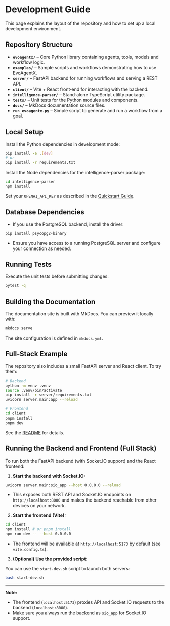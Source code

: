 # Development Guide

This page explains the layout of the repository and how to set up a local development environment.

## Repository Structure

- **`evoagentx/`** – Core Python library containing agents, tools, models and workflow logic.
- **`examples/`** – Sample scripts and workflows demonstrating how to use EvoAgentX.
- **`server/`** – FastAPI backend for running workflows and serving a REST API.
- **`client/`** – Vite + React front‑end for interacting with the backend.
- **`intelligence-parser/`** – Stand‑alone TypeScript utility package.
- **`tests/`** – Unit tests for the Python modules and components.
- **`docs/`** – MkDocs documentation source files.
- **`run_evoagentx.py`** – Simple script to generate and run a workflow from a goal.

## Local Setup

Install the Python dependencies in development mode:

```bash
pip install -e .[dev]
# or
pip install -r requirements.txt
```

Install the Node dependencies for the intelligence-parser package:
```bash
cd intelligence-parser
npm install
```

Set your `OPENAI_API_KEY` as described in the [Quickstart Guide](quickstart.md#api-key--llm-setup).

## Database Dependencies

- If you use the PostgreSQL backend, install the driver:

```bash
pip install psycopg2-binary
```

- Ensure you have access to a running PostgreSQL server and configure your connection as needed.

## Running Tests

Execute the unit tests before submitting changes:

```bash
pytest -q
```

## Building the Documentation

The documentation site is built with MkDocs. You can preview it locally with:

```bash
mkdocs serve
```

The site configuration is defined in `mkdocs.yml`.

## Full‑Stack Example

The repository also includes a small FastAPI server and React client. To try them:

```bash
# Backend
python -m venv .venv
source .venv/bin/activate
pip install -r server/requirements.txt
uvicorn server.main:app --reload
```

```bash
# Frontend
cd client
pnpm install
pnpm dev
```

See the [README](../README.md#quick-start-full-stack) for details.

## Running the Backend and Frontend (Full Stack)

To run both the FastAPI backend (with Socket.IO support) and the React frontend:

1. **Start the backend with Socket.IO:**

```bash
uvicorn server.main:sio_app --host 0.0.0.0 --reload
```

- This exposes both REST API and Socket.IO endpoints on `http://localhost:8000` 
  and makes the backend reachable from other devices on your network.

2. **Start the frontend (Vite):**

```bash
cd client
npm install # or pnpm install
npm run dev -- --host 0.0.0.0
```

- The frontend will be available at `http://localhost:5173` by default (see `vite.config.ts`).

3. **(Optional) Use the provided script:**

You can use the `start-dev.sh` script to launch both servers:

```bash
bash start-dev.sh
```

---

**Note:**
- The frontend (`localhost:5173`) proxies API and Socket.IO requests to the backend (`localhost:8000`).
- Make sure you always run the backend as `sio_app` for Socket.IO support.
